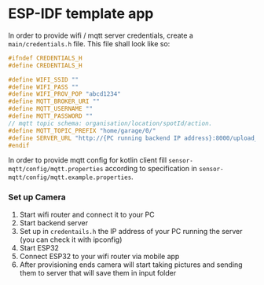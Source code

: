 # ESP-IDF template app

In order to provide wifi / mqtt server credentials, create a `main/credentials.h` file.
This file shall look like so:

```C
#ifndef CREDENTIALS_H
#define CREDENTIALS_H

#define WIFI_SSID ""
#define WIFI_PASS ""
#define WIFI_PROV_POP "abcd1234"
#define MQTT_BROKER_URI ""
#define MQTT_USERNAME ""
#define MQTT_PASSWORD ""
// mqtt topic schema: organisation/location/spotId/action.
#define MQTT_TOPIC_PREFIX "home/garage/0/"
#define SERVER_URL "http://{PC running backend IP address}:8000/upload_picture/"
#endif
```

In order to provide mqtt config for kotlin client fill
`sensor-mqtt/config/mqtt.properties` according to specification in `sensor-mqtt/config/mqtt.example.properties`.

### Set up Camera
1. Start wifi router and connect it to your PC
2. Start backend server
3. Set up in ```credentails.h``` the IP address of your PC running the server (you can check it with ipconfig)
4. Start ESP32 
5. Connect ESP32 to your wifi router via mobile app
6. After provisioning ends camera will start taking pictures and sending them to server that will save them in input folder